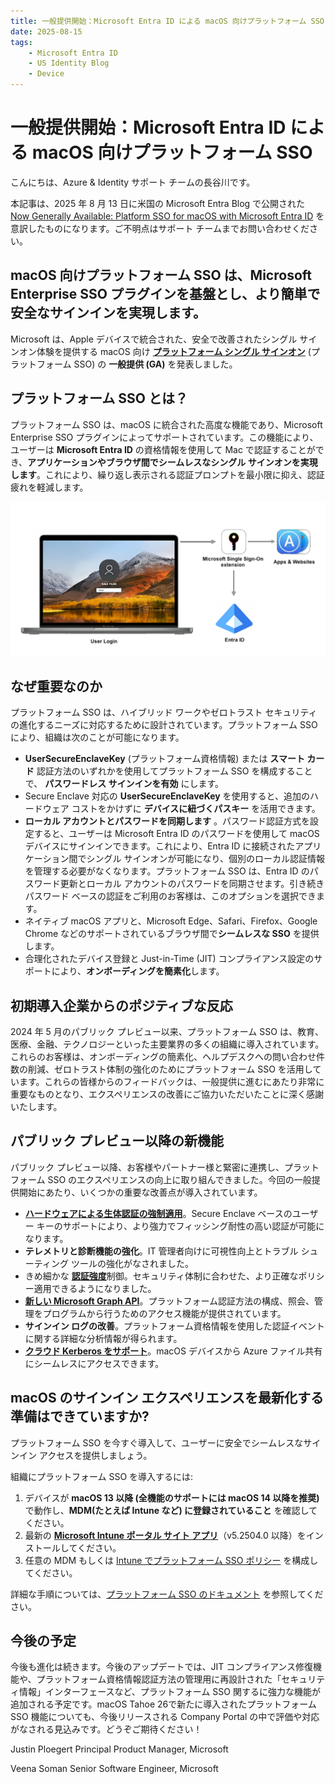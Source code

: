 ```yaml
---
title: 一般提供開始：Microsoft Entra ID による macOS 向けプラットフォーム SSO
date: 2025-08-15
tags:
    - Microsoft Entra ID
    - US Identity Blog
    - Device
---
```


# 一般提供開始：Microsoft Entra ID による macOS 向けプラットフォーム SSO

こんにちは、Azure & Identity サポート チームの長谷川です。

本記事は、2025 年 8 月 13 日に米国の Microsoft Entra Blog で公開された [Now Generally Available: Platform SSO for macOS with Microsoft Entra ID](https://techcommunity.microsoft.com/blog/microsoft-entra-blog/now-generally-available-platform-sso-for-macos-with-microsoft-entra-id/4437424) を意訳したものになります。ご不明点はサポート チームまでお問い合わせください。

## macOS 向けプラットフォーム SSO は、Microsoft Enterprise SSO プラグインを基盤とし、より簡単で安全なサインインを実現します。
Microsoft は、Apple デバイスで統合された、安全で改善されたシングル サインオン体験を提供する macOS 向け [**プラットフォーム シングル サインオン**](https://learn.microsoft.com/ja-jp/entra/identity/devices/macos-psso) (プラットフォーム SSO) の **一般提供 (GA)** を発表しました。


## プラットフォーム SSO とは？
プラットフォーム SSO は、macOS に統合された高度な機能であり、Microsoft Enterprise SSO プラグインによってサポートされています。この機能により、ユーザーは **Microsoft Entra ID** の資格情報を使用して Mac で認証することができ、**アプリケーションやブラウザ間でシームレスなシングル サインオンを実現します**。これにより、繰り返し表示される認証プロンプトを最小限に抑え、認証疲れを軽減します。

![プラットフォーム SSO により、macOS ログイン時に Entra ID で認証できます。](./now-generally-available-platform-sso-for-macos-with-microsoft-entra-id/veena2.png)


## なぜ重要なのか
プラットフォーム SSO は、ハイブリッド ワークやゼロトラスト セキュリティの進化するニーズに対応するために設計されています。プラットフォーム SSO により、組織は次のことが可能になります。

- **UserSecureEnclaveKey** (プラットフォーム資格情報) または **スマート カード** 認証方法のいずれかを使用してプラットフォーム SSO を構成することで、 **パスワードレス サインインを有効** にします。
- Secure Enclave 対応の **UserSecureEnclaveKey** を使用すると、追加のハードウェア コストをかけずに **デバイスに紐づくパスキー** を活用できます。
- **ローカル アカウントとパスワードを同期します** 。パスワード認証方式を設定すると、ユーザーは Microsoft Entra ID のパスワードを使用して macOS デバイスにサインインできます。これにより、Entra ID に接続されたアプリケーション間でシングル サインオンが可能になり、個別のローカル認証情報を管理する必要がなくなります。プラットフォーム SSO は、Entra ID のパスワード更新とローカル アカウントのパスワードを同期させます。引き続きパスワード ベースの認証をご利用のお客様は、このオプションを選択できます。
- ネイティブ macOS アプリと、Microsoft Edge、Safari、Firefox、Google Chrome などのサポートされているブラウザ間で**シームレスな SSO** を提供します。
- 合理化されたデバイス登録と Just-in-Time (JIT) コンプライアンス設定のサポートにより、**オンボーディングを簡素化**します。


## 初期導入企業からのポジティブな反応
2024 年 5 月のパブリック プレビュー以来、プラットフォーム SSO は、教育、医療、金融、テクノロジーといった主要業界の多くの組織に導入されています。これらのお客様は、オンボーディングの簡素化、ヘルプデスクへの問い合わせ件数の削減、ゼロトラスト体制の強化のためにプラットフォーム SSO を活用しています。これらの皆様からのフィードバックは、一般提供に進むにあたり非常に重要なものとなり、エクスペリエンスの改善にご協力いただいたことに深く感謝いたします。


## パブリック プレビュー以降の新機能
パブリック プレビュー以降、お客様やパートナー様と緊密に連携し、プラットフォーム SSO のエクスペリエンスの向上に取り組んできました。今回の一般提供開始にあたり、いくつかの重要な改善点が導入されています。

- [**ハードウェアによる生体認証の強制適用**](https://learn.microsoft.com/ja-jp/entra/identity/devices/macos-psso#microsoft-platform-sso-usersecureenclavekeybiometricpolicy)。Secure Enclave ベースのユーザー キーのサポートにより、より強力でフィッシング耐性の高い認証が可能になります。
- **テレメトリと診断機能の強化**。IT 管理者向けに可視性向上とトラブル シューティング ツールの強化がなされました。
- きめ細かな [**認証強度**](https://learn.microsoft.com/ja-jp/entra/identity/authentication/concept-authentication-strengths)制御。セキュリティ体制に合わせた、より正確なポリシー適用できるようになりました。
- [**新しい Microsoft Graph API**](https://learn.microsoft.com/ja-jp/graph/api/resources/platformcredentialauthenticationmethod?view=graph-rest-1.0)。プラットフォーム認証方法の構成、照会、管理をプログラムから行うためのアクセス機能が提供されています。
- **サインイン ログの改善**。プラットフォーム資格情報を使用した認証イベントに関する詳細な分析情報が得られます。
- [**クラウド Kerberos をサポート**](https://learn.microsoft.com/ja-jp/entra/identity/devices/device-join-macos-platform-single-sign-on-kerberos-configuration)。macOS デバイスから Azure ファイル共有にシームレスにアクセスできます。


## macOS のサインイン エクスペリエンスを最新化する準備はできていますか?
プラットフォーム SSO を今すぐ導入して、ユーザーに安全でシームレスなサインイン アクセスを提供しましょう。

組織にプラットフォーム SSO を導入するには:

1. デバイスが **macOS 13 以降 (全機能のサポートには macOS 14 以降を推奨)** で動作し、**MDM(たとえば Intune など) に登録されていること** を確認してください。
2. 最新の [**Microsoft Intune ポータル サイト アプリ**](https://learn.microsoft.com/ja-jp/intune/intune-service/apps/apps-company-portal-macos)（v5.2504.0 以降）をインストールしてください。
3. 任意の MDM もしくは [Intune でプラットフォーム SSO ポリシー](https://learn.microsoft.com/ja-jp/intune/intune-service/configuration/platform-sso-macos) を構成してください。

詳細な手順については、[プラットフォーム SSO のドキュメント](https://learn.microsoft.com/ja-jp/entra/identity/devices/macos-psso) を参照してください。


## 今後の予定
今後も進化は続きます。今後のアップデートでは、JIT コンプライアンス修復機能や、プラットフォーム資格情報認証方法の管理用に再設計された「セキュリティ情報」インターフェースなど、プラットフォーム SSO 関するに強力な機能が追加される予定です。macOS Tahoe 26で新たに導入されたプラットフォーム SSO 機能についても、今後リリースされる Company Portal の中で評価や対応がなされる見込みです。どうぞご期待ください！


Justin Ploegert
Principal Product Manager, Microsoft

Veena Soman
Senior Software Engineer, Microsoft